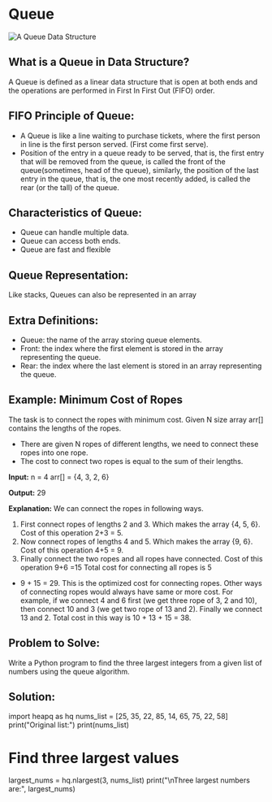 # Queue

![A Queue Data Structure](https://sp-ao.shortpixel.ai/client/to_avif,q_glossy,ret_img,w_925/https://simplesnippets.tech/wp-content/uploads/2019/04/queue-data-structure-diagram.jpg)

## What is a Queue in Data Structure?

A Queue is defined as a linear data structure that is open at both ends and the operations
are performed in First In First Out (FIFO) order.

## FIFO Principle of Queue:

* A Queue is like a line waiting to purchase tickets, where the first person in line is the 
first person served. (First come first serve).
* Position of the entry in a queue ready to be served, that is, the first entry that will be 
removed from the queue, is called the front of the queue(sometimes, head of the queue), similarly,
the position of the last entry in the queue, that is, the one most recently added, is called the rear 
(or the tall) of the queue.

## Characteristics of Queue:

* Queue can handle multiple data.
* Queue can access both ends.
* Queue are fast and flexible

## Queue Representation:

Like stacks, Queues can also be represented in an array

## Extra Definitions:
* Queue: the name of the array storing queue elements.
* Front: the index where the first element is stored in the array representing the queue.
* Rear: the index where the last element is stored in an array representing the queue.

## Example: Minimum Cost of Ropes

The task is to connect the ropes with minimum cost. Given N size array arr[] contains the lengths of the
ropes.

* There are given N ropes of different lengths, we need to connect these ropes into one rope.
* The cost to connect two ropes is equal to the sum of their lengths.

**Input:**
n = 4
arr[] = {4, 3, 2, 6}

**Output:** 
29

**Explanation:**
We can connect the ropes in following ways.
1) First connect ropes of lengths 2 and 3.
Which makes the array {4, 5, 6}. Cost of
this operation 2+3 = 5. 
2) Now connect ropes of lengths 4 and 5.
Which makes the array {9, 6}. Cost of
this operation 4+5 = 9.
3) Finally connect the two ropes and all
ropes have connected. Cost of this 
operation 9+6 =15
Total cost for connecting all ropes is 5
+ 9 + 15 = 29. This is the optimized cost
for connecting ropes. 
Other ways of connecting ropes would always 
have same or more cost. For example, if we 
connect 4 and 6 first (we get three rope of 3,
2 and 10), then connect 10 and 3 (we get
two rope of 13 and 2). Finally we
connect 13 and 2. Total cost in this way
is 10 + 13 + 15 = 38.

## Problem to Solve:

Write a Python program to find the three largest
integers from a given list of numbers using the queue
algorithm. 

## Solution:

import heapq as hq
nums_list = [25, 35, 22, 85, 14, 65, 75, 22, 58]
print("Original list:")
print(nums_list)
# Find three largest values
largest_nums = hq.nlargest(3, nums_list)
print("\nThree largest numbers are:", largest_nums)
